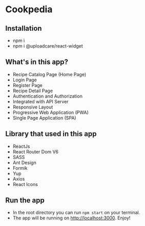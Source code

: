 # Cookpedia

## Installation

- npm i
- npm i @uploadcare/react-widget

## What's in this app?

- Recipe Catalog Page (Home Page)
- Login Page
- Register Page
- Recipe Detail Page
- Authentication and Authorization
- Integrated with API Server
- Responsive Layout
- Progressive Web Application (PWA)
- Single Page Application (SPA)

## Library that used in this app

- ReactJs
- React Router Dom V6
- SASS
- Ant Design
- Formik
- Yup
- Axios
- React Icons

## Run the app

- In the root directory you can run `npm start` on your terminal.
- The app will be running on [http://localhost:3000](http://localhost:3000). Enjoy!
